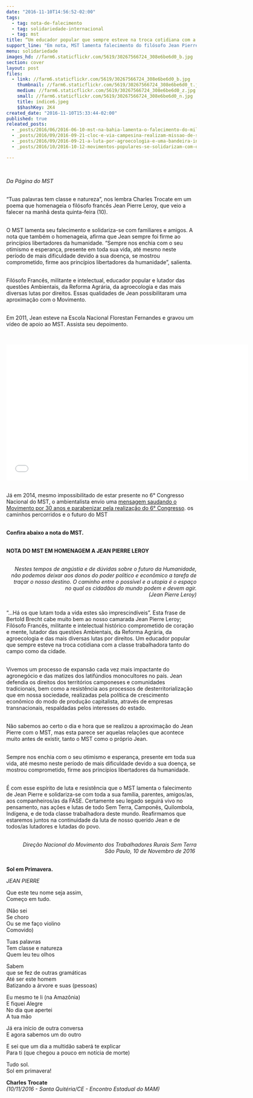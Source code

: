 ```yaml
---
date: "2016-11-10T14:56:52-02:00"
tags:
  - tag: nota-de-falecimento
  - tag: solidariedade-internacional
  - tag: mst
title: “Um educador popular que sempre esteve na troca cotidiana com a classe trabalhadora”
support_line: "Em nota, MST lamenta falecimento do filósofo Jean Pierre Leroy e lembra que ele sempre foi firme ao princípios libertadores da humanidade."
menu: solidariedade
images_hd: //farm6.staticflickr.com/5619/30267566724_308e6be6d0_b.jpg
section: cover
layout: post
files:
  - link: //farm6.staticflickr.com/5619/30267566724_308e6be6d0_b.jpg
    thumbnail: //farm6.staticflickr.com/5619/30267566724_308e6be6d0_t.jpg
    medium: //farm6.staticflickr.com/5619/30267566724_308e6be6d0_z.jpg
    small: //farm6.staticflickr.com/5619/30267566724_308e6be6d0_n.jpg
    title: índice6.jpeg
    $$hashKey: 2K4
created_date: "2016-11-10T15:33:44-02:00"
published: true
releated_posts:
  - _posts/2016/06/2016-06-10-mst-na-bahia-lamenta-o-falecimento-do-militante-pedro-ribeiro.md
  - _posts/2016/09/2016-09-21-cloc-e-via-campesina-realizam-missao-de-solidariedade-com-o-campesinato-colombiano.md
  - _posts/2016/09/2016-09-21-a-luta-por-agroecologia-e-uma-bandeira-internacionalista.md
  - _posts/2016/10/2016-10-12-movimentos-populares-se-solidarizam-com-o-haiti.md

---
```

<p>&nbsp;</p>

<p><em>Da P&aacute;gina do MST&nbsp;</em></p>

<p><br />
&ldquo;Tuas palavras tem classe e natureza&rdquo;, nos lembra Charles Trocate em um poema que homenageia o fil&oacute;sofo franc&ecirc;s Jean Pierre Leroy, que veio a falecer na manh&atilde; desta quinta-feira (10).&nbsp;</p>

<p><br />
O MST lamenta seu falecimento e solidariza-se com familiares e amigos. A nota que tamb&eacute;m o homenageia, afirma que Jean sempre foi firme ao princ&iacute;pios libertadores da humanidade. &ldquo;Sempre nos enchia com o seu otimismo e esperan&ccedil;a, presente em toda sua vida, at&eacute; mesmo neste per&iacute;odo de mais dificuldade devido a sua doen&ccedil;a, se mostrou comprometido, firme aos princ&iacute;pios libertadores da humanidade&rdquo;, salienta.&nbsp;</p>

<p><br />
Fil&oacute;sofo Franc&ecirc;s, militante e intelectual, educador popular e lutador das quest&otilde;es Ambientais, da Reforma Agr&aacute;ria, da agroecologia e das mais diversas lutas por direitos. Essas qualidades de Jean possibilitaram uma aproxima&ccedil;&atilde;o com o Movimento.&nbsp;</p>

<p><br />
Em 2011, Jean esteve na Escola Nacional Florestan Fernandes e gravou um v&iacute;deo de apoio ao MST. Assista seu depoimento.&nbsp;</p>

<p>&nbsp;</p>

<p><iframe allowfullscreen="" frameborder="0" height="360" src="//www.youtube.com/embed/TguP-Sks_PM" width="640"></iframe></p>

<p><br />
J&aacute; em 2014, mesmo impossibilitado de estar presente no 6&deg;&nbsp;Congresso Nacional do MST, o ambientalista envio uma <a href="http://antigo.mst.org.br/node/15688">mensagem saudando o Movimento por&nbsp;30 anos&nbsp;e parabenizar pela realiza&ccedil;&atilde;o do 6&deg;&nbsp;Congresso</a>.&nbsp;os caminhos percorridos e o futuro do MST&nbsp;</p>

<p><br />
<strong>Confira abaixo a nota do MST.&nbsp;</strong></p>

<p><br />
<strong>NOTA DO MST EM HOMENAGEM A JEAN PIERRE LEROY</strong></p>

<p style="text-align: right;"><br />
<em>Nestes tempos de ang&uacute;stia e de d&uacute;vidas sobre o futuro da Humanidade,<br />
n&atilde;o podemos deixar aos donos do poder pol&iacute;tico e econ&ocirc;mico a tarefa de<br />
tra&ccedil;ar o nosso destino. O caminho entre o poss&iacute;vel e a utopia &eacute; o espa&ccedil;o<br />
no qual os cidad&atilde;os do mundo podem e devem agir.<br />
(Jean Pierre Leroy)</em></p>

<p><br />
&ldquo;...H&aacute; os que lutam toda a vida estes s&atilde;o imprescind&iacute;veis&rdquo;. Esta frase de Bertold Brecht cabe muito bem ao nosso camarada Jean Pierre Leroy; Fil&oacute;sofo Franc&ecirc;s, militante e intelectual hist&oacute;rico comprometido de cora&ccedil;&atilde;o e mente, lutador das quest&otilde;es Ambientais, da Reforma Agr&aacute;ria, da agroecologia e das mais diversas lutas por direitos. Um educador popular que sempre esteve na troca cotidiana com a classe trabalhadora tanto do campo como da cidade.</p>

<p><br />
Vivemos um processo de expans&atilde;o cada vez mais impactante do agroneg&oacute;cio e das matizes dos latif&uacute;ndios monocultores no pa&iacute;s. Jean defendia os direitos dos territ&oacute;rios camponeses e comunidades tradicionais, bem como a resist&ecirc;ncia aos processos de desterritorializa&ccedil;&atilde;o que em nossa sociedade, realizadas pela pol&iacute;tica de crescimento econ&ocirc;mico do modo de produ&ccedil;&atilde;o capitalista, atrav&eacute;s de empresas transnacionais, respaldadas pelos interesses do estado.</p>

<p><br />
N&atilde;o sabemos ao certo o dia e hora que se realizou a aproxima&ccedil;&atilde;o do Jean Pierre com o MST, mas esta parece ser aquelas rela&ccedil;&otilde;es que acontece muito antes de existir, tanto o MST como o pr&oacute;prio Jean.&nbsp;</p>

<p><br />
Sempre nos enchia com o seu otimismo e esperan&ccedil;a, presente em toda sua vida, at&eacute; mesmo neste per&iacute;odo de mais dificuldade devido a sua doen&ccedil;a, se mostrou comprometido, firme aos princ&iacute;pios libertadores da humanidade.&nbsp;</p>

<p><br />
&Eacute; com esse esp&iacute;rito de luta e resist&ecirc;ncia que o MST lamenta o falecimento de Jean Pierre&nbsp;e solidariza-se&nbsp;com&nbsp;toda a sua fam&iacute;lia, parentes, amigos/as, aos companheiros/as da FASE. Certamente seu legado seguir&aacute; vivo no pensamento, nas a&ccedil;&otilde;es e lutas de todo Sem Terra, Campon&ecirc;s, Quilombola, Ind&iacute;gena, e de toda classe trabalhadora deste mundo.&nbsp;Reafirmamos que estaremos juntos na continuidade da luta de nosso querido Jean e de todos/as lutadores e lutadas do povo.&nbsp;</p>

<p style="text-align: right;"><br />
<em style="text-align: right;">Dire&ccedil;&atilde;o Nacional do Movimento dos Trabalhadores Rurais Sem Terra<br />
S&atilde;o Paulo, 10 de Novembro de 2016&nbsp;</em></p>

<p><br />
<strong>Sol em Primavera.</strong></p>

<p><em>JEAN PIERRE</em></p>

<p>Que este teu nome seja assim,<br />
Come&ccedil;o em tudo.</p>

<p>(N&atilde;o sei<br />
Se choro<br />
Ou se me fa&ccedil;o violino<br />
Comovido)</p>

<p>Tuas palavras<br />
Tem classe e natureza<br />
Quem leu teu olhos</p>

<p>Sabem<br />
que se fez de outras gram&aacute;ticas<br />
At&eacute; ser este homem<br />
Batizando a &aacute;rvore e suas (pessoas)</p>

<p>Eu mesmo te li (na Amaz&ocirc;nia)<br />
E fiquei Alegre<br />
No dia que apertei<br />
A tua m&atilde;o</p>

<p>J&aacute; era in&iacute;cio de outra conversa<br />
E agora sabemos um do outro</p>

<p>E sei que um dia a multid&atilde;o saber&aacute; te explicar<br />
Para ti (que chegou a pouco em not&iacute;cia de morte)</p>

<p>Tudo sol.<br />
Sol em primavera!</p>

<p><strong>Charles Trocate&nbsp;</strong><br />
<em>(10/11/2016 - Santa Quit&eacute;ria/CE - Encontro Estadual do MAM)</em></p>
